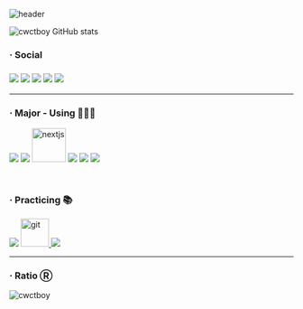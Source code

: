 ![header](https://capsule-render.vercel.app/api?type=waving&color=0:ABCDEB,20:2DA2D7,100:00E248&height=300&section=header&text=CWCTBOY&fontSize=100&fontAlign=50&fontAlignY=38&animation=twinkling&desc=The%20Post%20CEO%20Aggregation)

![cwctboy GitHub stats](https://github-readme-stats.vercel.app/api?username=CWCTBOY&show_icons=true&theme=radical)
<h3 align="left">· Social<h3/>
  <p>
  <img src='https://img.shields.io/badge/GitHub-100000?style=for-the-badge&logo=github&logoColor=white'/>
  <img src='https://img.shields.io/badge/Gmail-D14836?style=for-the-badge&logo=gmail&logoColor=white'/>
<img src='https://img.shields.io/badge/Slack-4A154B?style=for-the-badge&logo=slack&logoColor=white'/>
<img src='https://img.shields.io/badge/Zoom-2D8CFF?style=for-the-badge&logo=zoom&logoColor=white'/>
    <img src='https://img.shields.io/badge/Instagram-E4405F?style=for-the-badge&logo=instagram&logoColor=white'/>
  </p>
<hr/>
  <h3 align="left">· Major - Using 🧑🏻‍💻</h3>
<p align="left">
<img src='https://img.shields.io/badge/TypeScript-007ACC?style=for-the-badge&logo=typescript&logoColor=white'/>
<img src='https://img.shields.io/badge/JavaScript-323330?style=for-the-badge&logo=javascript&logoColor=F7DF1E'/>
<img src="https://www.creative-tim.com/assets/frameworks/icon-nextjs-552cecd0240ba0ae7b5fbf899c1ee10cd66f8c38ea6fe77233fd37ad1cff0dca.png"                   alt="nextjs" width="60" height="60"/>
<img src='https://img.shields.io/badge/React-20232A?style=for-the-badge&logo=react&logoColor=61DAFB'/>
  <img src='https://img.shields.io/badge/React_Router-CA4245?style=for-the-badge&logo=react-router&logoColor=white'/>
<img src='https://img.shields.io/badge/styled--components-DB7093?style=for-the-badge&logo=styled-components&logoColor=white'/>
</p>
<br/>
  <h3 align="left">· Practicing 📚</h3>
  <p align="left">
<img src='https://img.shields.io/badge/Python-14354C?style=for-the-badge&logo=python&logoColor=white'/>
    <a href="https://git-scm.com/" target="_blank" rel="noreferrer"> 
    <img src="https://www.vectorlogo.zone/logos/git-scm/git-scm-icon.svg" alt="git" width="50" height="50"/> 
  </a> 
    <img src='https://img.shields.io/badge/Apple-MacBook_Pro?style=for-the-badge&logo=apple&logoColor=white'/>
</p>
  
<hr/>
  <h3 align="left">· Ratio Ⓡ</h3>
    <p>
  <img align="center" src="https://github-readme-stats.vercel.app/api/top-langs?username=cwctboy&show_icons=true&locale=en&layout=compact" alt="cwctboy"/>
</p>

